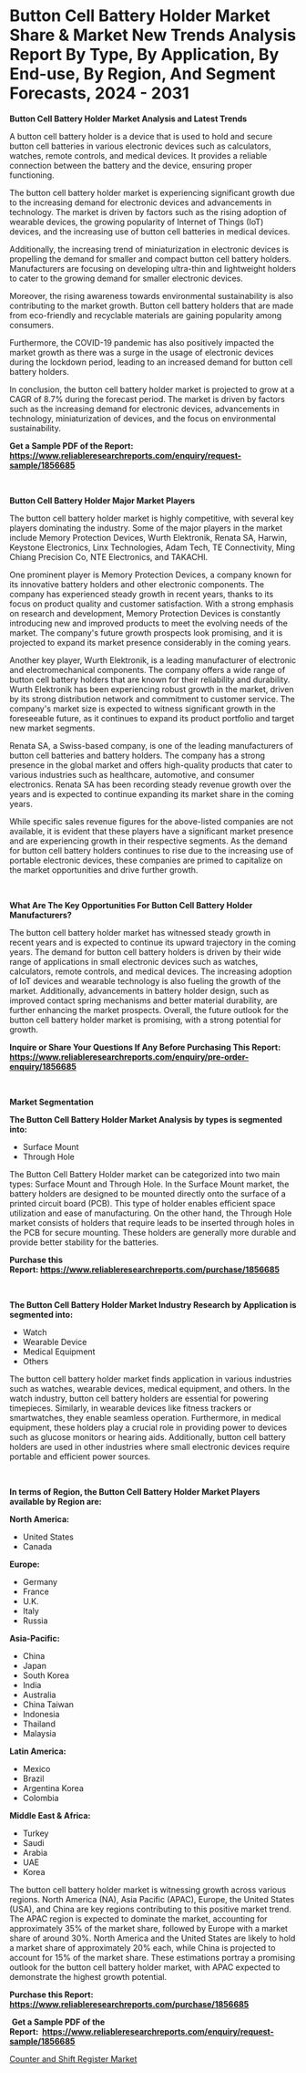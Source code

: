 <p><h1>Button Cell Battery Holder Market Share & Market New Trends Analysis Report By Type, By Application, By End-use, By Region, And Segment Forecasts, 2024 - 2031</h1></p><p><strong>Button Cell Battery Holder Market Analysis and Latest Trends</strong></p>
<p><p>A button cell battery holder is a device that is used to hold and secure button cell batteries in various electronic devices such as calculators, watches, remote controls, and medical devices. It provides a reliable connection between the battery and the device, ensuring proper functioning.</p><p>The button cell battery holder market is experiencing significant growth due to the increasing demand for electronic devices and advancements in technology. The market is driven by factors such as the rising adoption of wearable devices, the growing popularity of Internet of Things (IoT) devices, and the increasing use of button cell batteries in medical devices.</p><p>Additionally, the increasing trend of miniaturization in electronic devices is propelling the demand for smaller and compact button cell battery holders. Manufacturers are focusing on developing ultra-thin and lightweight holders to cater to the growing demand for smaller electronic devices.</p><p>Moreover, the rising awareness towards environmental sustainability is also contributing to the market growth. Button cell battery holders that are made from eco-friendly and recyclable materials are gaining popularity among consumers.</p><p>Furthermore, the COVID-19 pandemic has also positively impacted the market growth as there was a surge in the usage of electronic devices during the lockdown period, leading to an increased demand for button cell battery holders.</p><p>In conclusion, the button cell battery holder market is projected to grow at a CAGR of 8.7% during the forecast period. The market is driven by factors such as the increasing demand for electronic devices, advancements in technology, miniaturization of devices, and the focus on environmental sustainability.</p></p>
<p><strong>Get a Sample PDF of the Report:&nbsp; <a href="https://www.reliableresearchreports.com/enquiry/request-sample/1856685">https://www.reliableresearchreports.com/enquiry/request-sample/1856685</a></strong></p>
<p>&nbsp;</p>
<p><strong>Button Cell Battery Holder Major Market Players</strong></p>
<p><p>The button cell battery holder market is highly competitive, with several key players dominating the industry. Some of the major players in the market include Memory Protection Devices, Wurth Elektronik, Renata SA, Harwin, Keystone Electronics, Linx Technologies, Adam Tech, TE Connectivity, Ming Chiang Precision Co, NTE Electronics, and TAKACHI.</p><p>One prominent player is Memory Protection Devices, a company known for its innovative battery holders and other electronic components. The company has experienced steady growth in recent years, thanks to its focus on product quality and customer satisfaction. With a strong emphasis on research and development, Memory Protection Devices is constantly introducing new and improved products to meet the evolving needs of the market. The company's future growth prospects look promising, and it is projected to expand its market presence considerably in the coming years.</p><p>Another key player, Wurth Elektronik, is a leading manufacturer of electronic and electromechanical components. The company offers a wide range of button cell battery holders that are known for their reliability and durability. Wurth Elektronik has been experiencing robust growth in the market, driven by its strong distribution network and commitment to customer service. The company's market size is expected to witness significant growth in the foreseeable future, as it continues to expand its product portfolio and target new market segments.</p><p>Renata SA, a Swiss-based company, is one of the leading manufacturers of button cell batteries and battery holders. The company has a strong presence in the global market and offers high-quality products that cater to various industries such as healthcare, automotive, and consumer electronics. Renata SA has been recording steady revenue growth over the years and is expected to continue expanding its market share in the coming years.</p><p>While specific sales revenue figures for the above-listed companies are not available, it is evident that these players have a significant market presence and are experiencing growth in their respective segments. As the demand for button cell battery holders continues to rise due to the increasing use of portable electronic devices, these companies are primed to capitalize on the market opportunities and drive further growth.</p></p>
<p>&nbsp;</p>
<p><strong>What Are The Key Opportunities For Button Cell Battery Holder Manufacturers?</strong></p>
<p><p>The button cell battery holder market has witnessed steady growth in recent years and is expected to continue its upward trajectory in the coming years. The demand for button cell battery holders is driven by their wide range of applications in small electronic devices such as watches, calculators, remote controls, and medical devices. The increasing adoption of IoT devices and wearable technology is also fueling the growth of the market. Additionally, advancements in battery holder design, such as improved contact spring mechanisms and better material durability, are further enhancing the market prospects. Overall, the future outlook for the button cell battery holder market is promising, with a strong potential for growth.</p></p>
<p><strong>Inquire or Share Your Questions If Any Before Purchasing This Report: <a href="https://www.reliableresearchreports.com/enquiry/pre-order-enquiry/1856685">https://www.reliableresearchreports.com/enquiry/pre-order-enquiry/1856685</a></strong></p>
<p>&nbsp;</p>
<p><strong>Market Segmentation</strong></p>
<p><strong>The Button Cell Battery Holder Market Analysis by types is segmented into:</strong></p>
<p><ul><li>Surface Mount</li><li>Through Hole</li></ul></p>
<p><p>The Button Cell Battery Holder market can be categorized into two main types: Surface Mount and Through Hole. In the Surface Mount market, the battery holders are designed to be mounted directly onto the surface of a printed circuit board (PCB). This type of holder enables efficient space utilization and ease of manufacturing. On the other hand, the Through Hole market consists of holders that require leads to be inserted through holes in the PCB for secure mounting. These holders are generally more durable and provide better stability for the batteries.</p></p>
<p><strong>Purchase this Report:&nbsp;<a href="https://www.reliableresearchreports.com/purchase/1856685">https://www.reliableresearchreports.com/purchase/1856685</a></strong></p>
<p>&nbsp;</p>
<p><strong>The Button Cell Battery Holder Market Industry Research by Application is segmented into:</strong></p>
<p><ul><li>Watch</li><li>Wearable Device</li><li>Medical Equipment</li><li>Others</li></ul></p>
<p><p>The button cell battery holder market finds application in various industries such as watches, wearable devices, medical equipment, and others. In the watch industry, button cell battery holders are essential for powering timepieces. Similarly, in wearable devices like fitness trackers or smartwatches, they enable seamless operation. Furthermore, in medical equipment, these holders play a crucial role in providing power to devices such as glucose monitors or hearing aids. Additionally, button cell battery holders are used in other industries where small electronic devices require portable and efficient power sources.</p></p>
<p>&nbsp;</p>
<p><strong>In terms of Region, the Button Cell Battery Holder Market Players available by Region are:</strong></p>
<p>
    <p> <strong> North America: </strong>
        <ul>
            <li>United States</li>
            <li>Canada</li>
        </ul>
        </p> 
    <p> <strong> Europe: </strong>
        <ul>
            <li>Germany</li>
            <li>France</li>
            <li>U.K.</li>
            <li>Italy</li>
            <li>Russia</li>
        </ul>
        </p> 
    <p> <strong> Asia-Pacific: </strong>
        <ul>
            <li>China</li>
            <li>Japan</li>
            <li>South Korea</li>
            <li>India</li>
            <li>Australia</li>
            <li>China Taiwan</li>
            <li>Indonesia</li>
            <li>Thailand</li>
            <li>Malaysia</li>
        </ul>
        </p> 
    <p> <strong> Latin America: </strong>
        <ul>
            <li>Mexico</li>
            <li>Brazil</li>
            <li>Argentina Korea</li>
            <li>Colombia</li>
        </ul>
        </p> 
    <p> <strong> Middle East & Africa: </strong>
        <ul>
            <li>Turkey</li>
            <li>Saudi</li>
            <li>Arabia</li>
            <li>UAE</li>
            <li>Korea</li>
        </ul>
    </p>
    </p>
<p><p>The button cell battery holder market is witnessing growth across various regions. North America (NA), Asia Pacific (APAC), Europe, the United States (USA), and China are key regions contributing to this positive market trend. The APAC region is expected to dominate the market, accounting for approximately 35% of the market share, followed by Europe with a market share of around 30%. North America and the United States are likely to hold a market share of approximately 20% each, while China is projected to account for 15% of the market share. These estimations portray a promising outlook for the button cell battery holder market, with APAC expected to demonstrate the highest growth potential.</p></p>
<p><strong>Purchase this Report: <a href="https://www.reliableresearchreports.com/purchase/1856685">https://www.reliableresearchreports.com/purchase/1856685</a></strong></p>
<p>&nbsp;<strong>Get a Sample PDF of the Report:&nbsp;&nbsp;<a href="https://www.reliableresearchreports.com/enquiry/request-sample/1856685">https://www.reliableresearchreports.com/enquiry/request-sample/1856685</a></strong></p>
<p><strong></strong></p>
<p><p><a href="https://github.com/RickHolmes3/Market-Research-Report-List-2/blob/main/counter-and-shift-register-market.md">Counter and Shift Register Market</a></p></p>